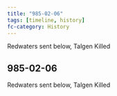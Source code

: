 ```yaml
---
title: "985-02-06"
tags: [timeline, history]
fc-category: History
---
```

<span class='ob-timelines'
	data-date='985-02-06-00'
	data-title='History'
	data-class='orange'> Redwaters sent below, Talgen Killed </span>
## 985-02-06
Redwaters sent below, Talgen Killed


